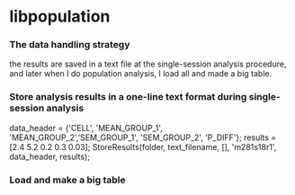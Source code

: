 # libpopulation

### The data handling strategy

the results are saved in a text file at the single-session analysis procedure, and later when I do population analysis, I load all and made a big table. 

### Store analysis results in a one-line text format during single-session analysis

data_header = {'CELL', 'MEAN_GROUP_1', 'MEAN_GROUP_2','SEM_GROUP_1', 'SEM_GROUP_2', 'P_DIFF'};
results = [2.4 5.2 0.2 0.3 0.03];
StoreResults(folder, text_filename, [], 'm281s18r1', data_header, results);

### Load and make a big table
